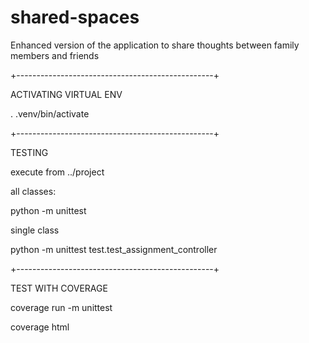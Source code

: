 # shared-spaces
Enhanced version of the application to share thoughts between family members and friends

+-------------------------------------------------+

ACTIVATING VIRTUAL ENV

. .venv/bin/activate

+-------------------------------------------------+

TESTING

execute from ../project

all classes:

python -m unittest

single class

python -m unittest test.test_assignment_controller

+-------------------------------------------------+

TEST WITH COVERAGE

coverage run -m unittest

coverage html

